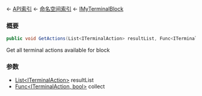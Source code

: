 ← [API索引](Api-Index) ← [命名空间索引](Namespace-Index) ← [IMyTerminalBlock](Sandbox.ModAPI.Ingame.IMyTerminalBlock)

### 概要

```csharp
public void GetActions(List<ITerminalAction> resultList, Func<ITerminalAction, bool> collect = null)
```

Get all terminal actions available for block

### 参数

* [List&lt;ITerminalAction&gt;](https://docs.microsoft.com/en-us/dotnet/api/System.Collections.Generic.List-1?view=netframework-4.6) resultList
* [Func&lt;ITerminalAction, bool&gt;](https://docs.microsoft.com/en-us/dotnet/api/System.Func-2?view=netframework-4.6) collect
